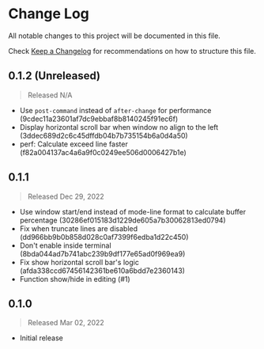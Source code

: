 # Change Log

All notable changes to this project will be documented in this file.

Check [Keep a Changelog](http://keepachangelog.com/) for recommendations on how to structure this file.


## 0.1.2 (Unreleased)
> Released N/A

* Use `post-command` instead of `after-change` for performance (9cdec11a23601af7dc9ebbaf8b8140245f91ec6f)
* Display horizontal scroll bar when window no align to the left (3ddec689d2c6c45dffdb04b7b735154b6a0d4a50)
* perf: Calculate exceed line faster (f82a004137ac4a6a9f0c0249ee506d0006427b1e)

## 0.1.1
> Released Dec 29, 2022

* Use window start/end instead of mode-line format to calculate buffer percentage (30286ef015183d1229de605a7b30062813ed0794)
* Fix when truncate lines are disabled (dd966bb9b0b858d028c0af7399f6edba1d22c450)
* Don't enable inside terminal (8bda044ad7b741abc239b9df177e65ad0f969ea9)
* Fix show horizontal scroll bar's logic (afda338ccd67456142361be610a6bdd7e2360143)
* Function show/hide in editing (#1)

## 0.1.0
> Released Mar 02, 2022

* Initial release
